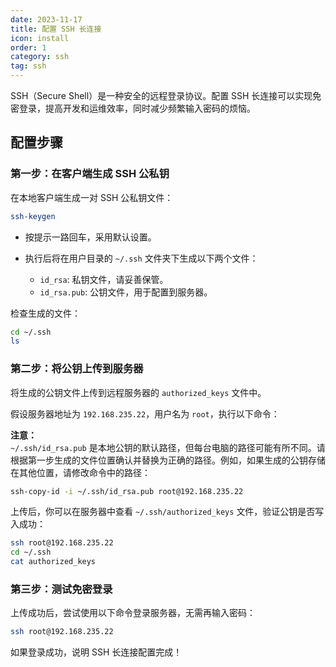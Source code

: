 ```yaml
---
date: 2023-11-17
title: 配置 SSH 长连接
icon: install
order: 1
category: ssh
tag: ssh
---
```


SSH（Secure Shell）是一种安全的远程登录协议。配置 SSH 长连接可以实现免密登录，提高开发和运维效率，同时减少频繁输入密码的烦恼。

## 配置步骤

### 第一步：在客户端生成 SSH 公私钥

在本地客户端生成一对 SSH 公私钥文件：

```bash
ssh-keygen
```

-   按提示一路回车，采用默认设置。

-   执行后将在用户目录的 `~/.ssh` 文件夹下生成以下两个文件：

    -   `id_rsa`: 私钥文件，请妥善保管。
    -   `id_rsa.pub`: 公钥文件，用于配置到服务器。

检查生成的文件：

```bash
cd ~/.ssh
ls
```

### 第二步：将公钥上传到服务器

将生成的公钥文件上传到远程服务器的 `authorized_keys` 文件中。

假设服务器地址为 `192.168.235.22`，用户名为 `root`，执行以下命令：

**注意：**  
`~/.ssh/id_rsa.pub` 是本地公钥的默认路径，但每台电脑的路径可能有所不同。请根据第一步生成的文件位置确认并替换为正确的路径。例如，如果生成的公钥存储在其他位置，请修改命令中的路径：

```bash
ssh-copy-id -i ~/.ssh/id_rsa.pub root@192.168.235.22
```

上传后，你可以在服务器中查看 `~/.ssh/authorized_keys` 文件，验证公钥是否写入成功：

```bash
ssh root@192.168.235.22
cd ~/.ssh
cat authorized_keys
```

### 第三步：测试免密登录

上传成功后，尝试使用以下命令登录服务器，无需再输入密码：

```bash
ssh root@192.168.235.22
```

如果登录成功，说明 SSH 长连接配置完成！